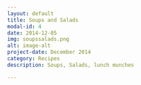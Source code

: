 ```yaml
---
layout: default
title: Soups and Salads
modal-id: 4
date: 2014-12-05
img: soupssalads.png
alt: image-alt
project-date: December 2014
category: Recipes
description: Soups, Salads, lunch munches

---
```

